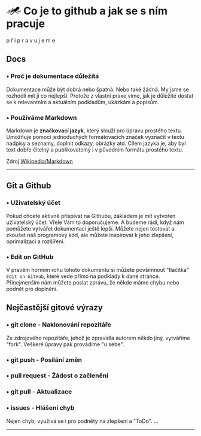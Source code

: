 # ![logo](img/logo_small.png) Co je to github a jak se s ním pracuje

p ř i p r a v u j e m e

## Docs

### • Proč je dokumentace důležitá

Dokumentace může být dobrá nebo špatná. Nebo také žádná. My jsme se rozhodli mít ji co nejlepší. Protože z vlastní praxe víme, jak je důležité dostat se k relevantním a aktuálním podkladům, ukázkám a popisům. 

### • Používáme Markdown

Markdown je **značkovací jazyk**, který slouží pro úpravu prostého textu. Umožňuje pomocí jednoduchých formátovacích značek vyznačit v textu nadpisy a seznamy, doplnit odkazy, obrázky atd. Cílem jazyka je, aby byl text dobře čitelný a publikovatelný i v původním formátu prostého textu.

Zdroj [Wikipedia/Markdown](https://cs.wikipedia.org/wiki/Markdown)

---

## Git a Github

### • Uživatelský účet

Pokud chcete aktivně přispívat na Githubu, základem je mít vytvořen uživatelský účet. Vřele Vám to doporučujeme. A budeme rádi, když nám pomůžete vytvářet dokumentaci ještě lepší. Můžete nejen testovat a zkoušet náš programový kód, ale můžete inspirovat k jeho zlepšení, oprimalizaci a rozšíření.

### • Edit on GitHub

V pravém hormím rohu tohoto dokumentu si můžete povšimnout "tlačítka" `Edit on GitHub`, které vede přímo na podklady k dané stránce.
Přinejmenším nám můžete poslat zprávu, že někde máme chybu nebo podnět pro doplnění.

## Nejčastější gitové výrazy

### • git clone - Naklonování repozitáře
Ze zdrojového repozitáře, jehož je zpravidla autorem někdo jiný, vytváříme "fork".
Veškeré úpravy pak provádíme "u sebe".

### • git push - Posílání změn 

### • pull request - Žádost o začlenění

### • git pull - Aktualizace

### • issues - Hlášení chyb
Nejen chyb, využívá se i pro podněty na zlepšení a "ToDo".
...

---